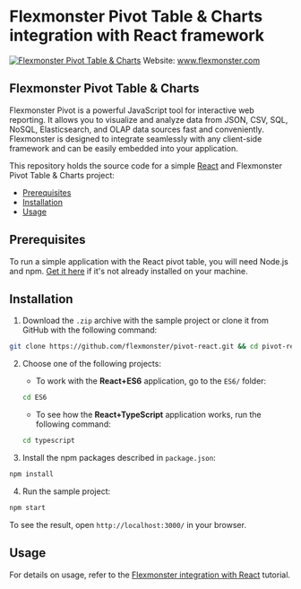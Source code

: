 # Flexmonster Pivot Table & Charts integration with React framework
[![Flexmonster Pivot Table & Charts](https://cdn.flexmonster.com/landing.png)](http://flexmonster.com)
Website: www.flexmonster.com

## Flexmonster Pivot Table & Charts

Flexmonster Pivot is a powerful JavaScript tool for interactive web reporting. It allows you to visualize and analyze data from JSON, CSV, SQL, NoSQL, Elasticsearch, and OLAP data sources fast and conveniently. Flexmonster is designed to integrate seamlessly with any client-side framework and can be easily embedded into your application.

This repository holds the source code for a simple [React](https://reactjs.org/) and Flexmonster Pivot Table & Charts project:

- [Prerequisites](#prerequisites)
- [Installation](#installation)
- [Usage](#usage)

## Prerequisites

To run a simple application with the React pivot table, you will need Node.js and npm. [Get it here](https://docs.npmjs.com/downloading-and-installing-node-js-and-npm) if it's not already installed on your machine.

## Installation

1. Download the `.zip` archive with the sample project or clone it from GitHub with the following command:

```bash
git clone https://github.com/flexmonster/pivot-react.git && cd pivot-react
```

2. Choose one of the following projects:

    - To work with the **React+ES6** application, go to the `ES6/` folder:

    ```bash
    cd ES6
    ```

    - To see how the **React+TypeScript** application works, run the following command:

    ```bash
    cd typescript
    ```

3. Install the npm packages described in `package.json`:

```bash
npm install
```

4. Run the sample project:

```bash
npm start 
```

To see the result, open `http://localhost:3000/` in your browser.

## Usage

For details on usage, refer to the [Flexmonster integration with React](http://www.flexmonster.com/doc/integration-with-react/) tutorial.
